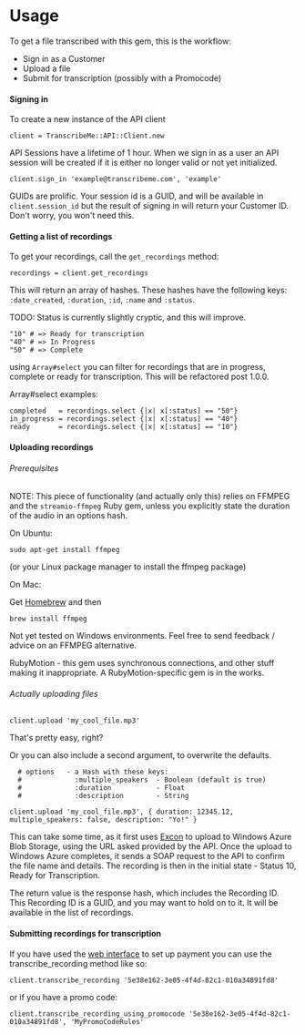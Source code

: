 # Usage

To get a file transcribed with this gem, this is the workflow:

- Sign in as a Customer
- Upload a file
- Submit for transcription (possibly with a Promocode)


#### Signing in

To create a new instance of the API client

    client = TranscribeMe::API::Client.new

API Sessions have a lifetime of 1 hour. When we sign in as a user an API session will be created if it is either no longer valid or not yet initialized.

    client.sign_in 'example@transcribeme.com', 'example'

GUIDs are prolific. Your session id is a GUID, and will be available in `client.session_id` but the result of signing in will return your Customer ID. Don't worry, you won't need this.

#### Getting a list of recordings

To get your recordings, call the `get_recordings` method:

    recordings = client.get_recordings

This will return an array of hashes. These hashes have the following keys: `:date_created`, `:duration`, `:id`, `:name` and `:status`.

TODO: Status is currently slightly cryptic, and this will improve.

    "10" # => Ready for transcription
    "40" # => In Progress
    "50" # => Complete

using `Array#select` you can filter for recordings that are in progress, complete or ready for transcription. This will be refactored post 1.0.0.

Array#select examples:

    completed   = recordings.select {|x| x[:status] == "50"}
    in_progress = recordings.select {|x| x[:status] == "40"}
    ready       = recordings.select {|x| x[:status] == "10"}

#### Uploading recordings

###### Prerequisites

NOTE: This piece of functionality (and actually only this) relies on FFMPEG and the `streamio-ffmpeg` Ruby gem, unless you explicitly state the duration of the audio in an options hash.

On Ubuntu:

    sudo apt-get install ffmpeg

(or your Linux package manager to install the ffmpeg package)

On Mac:

Get [Homebrew](http://brew.sh/) and then

    brew install ffmpeg


Not yet tested on Windows environments. Feel free to send feedback / advice on an FFMPEG alternative.


RubyMotion - this gem uses synchronous connections, and other stuff making it inappropriate. A RubyMotion-specific gem is in the works.

###### Actually uploading files

    client.upload 'my_cool_file.mp3'

That's pretty easy, right?

Or you can also include a second argument, to overwrite the defaults.

      # options   - a Hash with these keys:
      #             :multiple_speakers  - Boolean (default is true)
      #             :duration           - Float
      #             :description        - String

    client.upload 'my_cool_file.mp3', { duration: 12345.12, multiple_speakers: false, description: "Yo!" }

This can take some time, as it first uses [Excon](http://excon.io/) to upload to Windows Azure Blob Storage, using the URL asked provided by the API. Once the upload to Windows Azure completes, it sends a SOAP request to the API to confirm the file name and details. The recording is then in the initial state - Status 10, Ready for Transcription.

The return value is the response hash, which includes the Recording ID. This Recording ID is a GUID, and you may want to hold on to it. It will be available in the list of recordings.

#### Submitting recordings for transcription

If you have used the [web interface](https://portal.transcribeme.com) to set up payment you can use the transcribe_recording method like so:

    client.transcribe_recording '5e38e162-3e05-4f4d-82c1-010a34891fd8'

or if you have a promo code:

    client.transcribe_recording_using_promocode '5e38e162-3e05-4f4d-82c1-010a34891fd8', 'MyPromoCodeRules'
